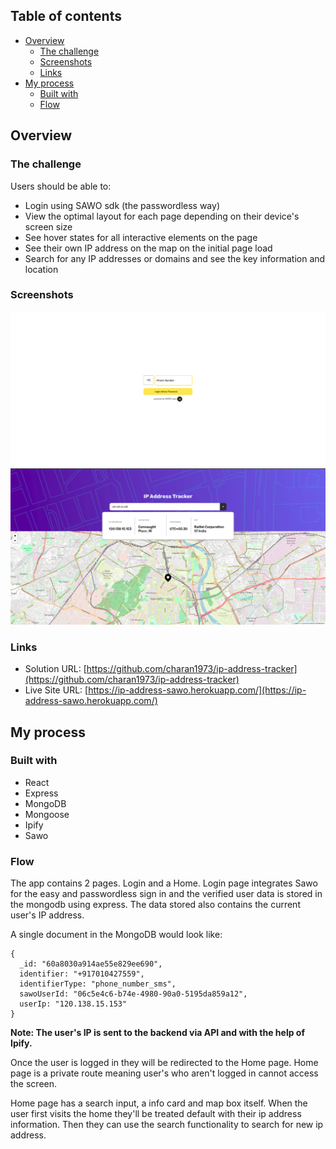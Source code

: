 ## Table of contents

- [Overview](#overview)
  - [The challenge](#the-challenge)
  - [Screenshots](#screenshots)
  - [Links](#links)
- [My process](#my-process)
  - [Built with](#built-with)
  - [Flow](#flow)


## Overview

### The challenge

Users should be able to:

- Login using SAWO sdk (the passwordless way)
- View the optimal layout for each page depending on their device's screen size
- See hover states for all interactive elements on the page
- See their own IP address on the map on the initial page load
- Search for any IP addresses or domains and see the key information and location

### Screenshots

![Login Page](./screenshots/login.png)
![Home Page](./screenshots/home.png)

### Links

- Solution URL: [https://github.com/charan1973/ip-address-tracker](https://github.com/charan1973/ip-address-tracker)
- Live Site URL: [https://ip-address-sawo.herokuapp.com/](https://ip-address-sawo.herokuapp.com/)

## My process

### Built with

- React
- Express
- MongoDB
- Mongoose
- Ipify
- Sawo

### Flow
The app contains 2 pages. Login and a Home. Login page integrates Sawo for the easy and passwordless sign in and the verified user data is stored in the mongodb using express. The data stored also contains the current user's IP address. 

A single document in the MongoDB would look like:
```
{
  _id: "60a8030a914ae55e829ee690",
  identifier: "+917010427559",
  identifierType: "phone_number_sms",
  sawoUserId: "06c5e4c6-b74e-4980-90a0-5195da859a12",
  userIp: "120.138.15.153"
}
```

**Note: The user's IP is sent to the backend via API and with the help of Ipify.**

Once the user is logged in they will be redirected to the Home page. Home page is a private route meaning user's who aren't logged in cannot access the screen. 

Home page has a search input, a info card and map box itself. When the user first visits the home they'll be treated default with their ip address information. Then they can use the search functionality to search for new ip address.